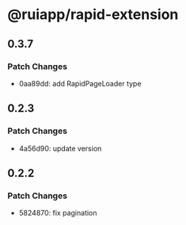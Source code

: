 # @ruiapp/rapid-extension

## 0.3.7

### Patch Changes

- 0aa89dd: add RapidPageLoader type

## 0.2.3

### Patch Changes

- 4a56d90: update version

## 0.2.2

### Patch Changes

- 5824870: fix pagination
